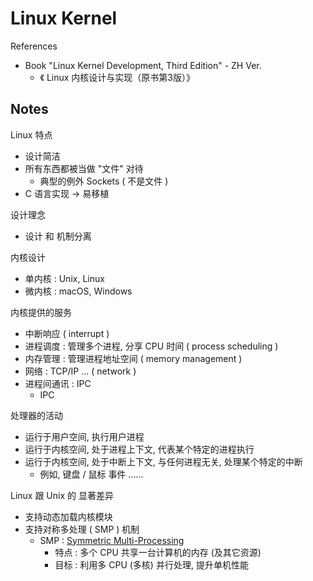 # Linux Kernel

References

- Book "Linux Kernel Development, Third Edition" - ZH Ver.
    - 《 Linux 内核设计与实现（原书第3版）》

## Notes

Linux 特点

- 设计简洁
- 所有东西都被当做 "文件" 对待
    - 典型的例外 Sockets ( 不是文件 )
- C 语言实现 -> 易移植

设计理念

- 设计 和 机制分离

内核设计

- 单内核 : Unix, Linux
- 微内核 : macOS, Windows

内核提供的服务

- 中断响应 ( interrupt )
- 进程调度 : 管理多个进程, 分享 CPU 时间 ( process scheduling )
- 内存管理 : 管理进程地址空间 ( memory management )
- 网络 : TCP/IP … ( network )
- 进程间通讯 : IPC
    - IPC

处理器的活动

- 运行于用户空间, 执行用户进程
- 运行于内核空间, 处于进程上下文, 代表某个特定的进程执行
- 运行于内核空间, 处于中断上下文, 与任何进程无关, 处理某个特定的中断
    - 例如, 键盘 / 鼠标 事件 ……

Linux 跟 Unix 的 显著差异

- 支持动态加载内核模块
- 支持对称多处理 ( SMP ) 机制
    - SMP : [Symmetric Multi-Processing](https://en.wikipedia.org/wiki/Symmetric_multiprocessing)
        - 特点 : 多个 CPU 共享一台计算机的内存 (及其它资源)
        - 目标 : 利用多 CPU (多核) 并行处理, 提升单机性能
